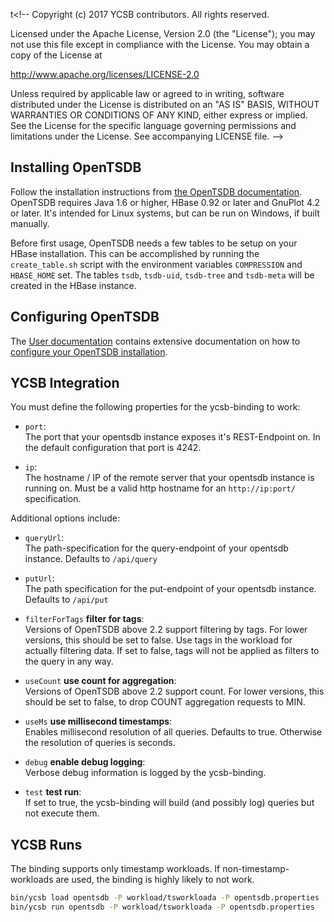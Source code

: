t<!--
Copyright (c) 2017 YCSB contributors. All rights reserved.

Licensed under the Apache License, Version 2.0 (the "License"); you
may not use this file except in compliance with the License. You
may obtain a copy of the License at

http://www.apache.org/licenses/LICENSE-2.0

Unless required by applicable law or agreed to in writing, software
distributed under the License is distributed on an "AS IS" BASIS,
WITHOUT WARRANTIES OR CONDITIONS OF ANY KIND, either express or
implied. See the License for the specific language governing
permissions and limitations under the License. See accompanying
LICENSE file.
-->
## Installing OpenTSDB

Follow the installation instructions from [the OpenTSDB documentation][install-opentsdb].
OpenTSDB requires Java 1.6 or higher, HBase 0.92 or later and GnuPlot 4.2 or later.
It's intended for Linux systems, but can be run on Windows, if built manually.

Before first usage, OpenTSDB needs a few tables to be setup on your HBase installation.
This can be accomplished by running the `create_table.sh` script with the environment variables `COMPRESSION` and `HBASE_HOME` set.
The tables `tsdb`, `tsdb-uid`, `tsdb-tree` and `tsdb-meta` will be created in the HBase instance.

[install-opentsdb]: http://opentsdb.net/docs/build/html/installation.html

## Configuring OpenTSDB

The [User documentation][user-docs] contains extensive documentation on how to [configure your OpenTSDB installation][configure-opentsdb].

[user-docs]: http://opentsdb.net/docs/build/html/user_guide/index.html
[configure-opentsdb]: http://opentsdb.net/docs/build/html/user_guide/configuration.html

## YCSB Integration

You must define the following properties for the ycsb-binding to work:
 
- `port`:  
 The port that your opentsdb instance exposes it's REST-Endpoint on.
 In the default configuration that port is 4242.
 
- `ip`:  
 The hostname / IP of the remote server that your opentsdb instance is running on.
 Must be a valid http hostname for an `http://ip:port/` specification. 

Additional options include:

- `queryUrl`:  
 The path-specification for the query-endpoint of your opentsdb instance.
 Defaults to `/api/query`

- `putUrl`:  
 The path specification for the put-endpoint of your opentsdb instance.
 Defaults to `/api/put`

- `filterForTags` **filter for tags**:  
 Versions of OpenTSDB above 2.2 support filtering by tags.
 For lower versions, this should be set to false.
 Use tags in the workload for actually filtering data.
 If set to false, tags will not be applied as filters to the query in any way.

- `useCount` **use count for aggregation**:  
 Versions of OpenTSDB above 2.2 support count.
 For lower versions, this should be set to false, to drop COUNT aggregation requests to MIN.

- `useMs` **use millisecond timestamps**:  
 Enables millisecond resolution of all queries.
 Defaults to true.
 Otherwise the resolution of queries is seconds.

- `debug` **enable debug logging**:  
 Verbose debug information is logged by the ycsb-binding.
 
- `test` **test run**:  
 If set to true, the ycsb-binding will build (and possibly log) queries but not execute them.
 
 ## YCSB Runs
 
The binding supports only timestamp workloads.
If non-timestamp-workloads are used, the binding is highly likely to not work.

```bash
bin/ycsb load opentsdb -P workload/tsworkloada -P opentsdb.properties
bin/ycsb run opentsdb -P workload/tsworkloada -P opentsdb.properties
```
